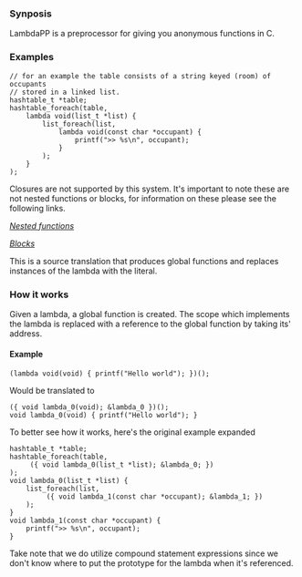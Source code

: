 ### Synposis
LambdaPP is a preprocessor for giving you anonymous functions in C.

### Examples
```
// for an example the table consists of a string keyed (room) of occupants
// stored in a linked list.
hashtable_t *table;
hashtable_foreach(table,
    lambda void(list_t *list) {
        list_foreach(list,
            lambda void(const char *occupant) {
                printf(">> %s\n", occupant);
            }
        );
    }
);
```

Closures are not supported by this system. It's important to note these are not
nested functions or blocks, for information on these please see the following
links.

[_Nested functions_](https://gcc.gnu.org/onlinedocs/gcc/Nested-Functions.html)

[_Blocks_](http://clang.llvm.org/docs/Block-ABI-Apple.html)

This is a source translation that produces global functions and replaces instances
of the lambda with the literal.

### How it works
Given a lambda, a global function is created. The scope which implements the
lambda is replaced with a reference to the global function by taking its' address.

#### Example
```
(lambda void(void) { printf("Hello world"); })();
```

Would be translated to
```
({ void lambda_0(void); &lambda_0 })();
void lambda_0(void) { printf("Hello world"); }
```

To better see how it works, here's the original example expanded
```
hashtable_t *table;
hashtable_foreach(table,
     ({ void lambda_0(list_t *list); &lambda_0; })
);
void lambda_0(list_t *list) {
    list_foreach(list,
         ({ void lambda_1(const char *occupant); &lambda_1; })
    );
}
void lambda_1(const char *occupant) {
    printf(">> %s\n", occupant);
}
```

Take note that we do utilize compound statement expressions since we don't know
where to put the prototype for the lambda when it's referenced.
